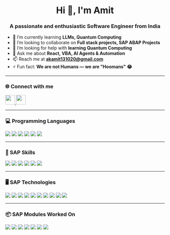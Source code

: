 <h1 align="center">Hi 👋, I'm Amit</h1>
<h3 align="center">A passionate and enthusiastic Software Engineer from India</h3>

- 🌱 I’m currently learning **LLMs, Quantum Computing**
- 👯 I’m looking to collaborate on **Full stack projects, SAP ABAP Projects**
- 🤝 I’m looking for help with **learning Quantum Computing**
- 💬 Ask me about **React, VBA, AI Agents & Automation**
- 📫 Reach me at **akamit131020@gmail.com**
- ⚡ Fun fact: **We are not Humans — we are "Hoomans" 😂**

---

### 🌐 Connect with me
<p>
  <a href="https://linkedin.com/in/amit-kumar-160767191" target="blank">
    <img src="https://img.shields.io/badge/LinkedIn-blue?logo=linkedin&style=for-the-badge" height="30"/>
  </a>
  <a href="https://kaggle.com/akamitkumar" target="blank">
    <img src="https://img.shields.io/badge/Kaggle-20BEFF?logo=kaggle&style=for-the-badge&logoColor=white" height="30"/>
  </a>
</p>

---

### 💻 Programming Languages
<p>
  <img src="https://img.shields.io/badge/C-A8B9CC?logo=c&logoColor=black&style=for-the-badge"/>
  <img src="https://img.shields.io/badge/C++-00599C?logo=c%2B%2B&logoColor=white&style=for-the-badge"/>
  <img src="https://img.shields.io/badge/C%23-239120?logo=c-sharp&logoColor=white&style=for-the-badge"/>
  <img src="https://img.shields.io/badge/JavaScript-F7DF1E?logo=javascript&logoColor=black&style=for-the-badge"/>
  <img src="https://img.shields.io/badge/TypeScript-3178C6?logo=typescript&logoColor=white&style=for-the-badge"/>
  <img src="https://img.shields.io/badge/Python-3776AB?logo=python&logoColor=white&style=for-the-badge"/>
</p>

---

### 🧰 SAP Skills
<p>
  <img src="https://img.shields.io/badge/ABAP-0FAAFF?logo=sap&logoColor=white&style=for-the-badge"/>
  <img src="https://img.shields.io/badge/ABAP%20OO-0FAAFF?logo=sap&logoColor=white&style=for-the-badge"/>
  <img src="https://img.shields.io/badge/Web%20Dynpro%20ABAP-0FAAFF?logo=sap&logoColor=white&style=for-the-badge"/>
  <img src="https://img.shields.io/badge/SAP%20Gateway-0FAAFF?logo=sap&logoColor=white&style=for-the-badge"/>
  <img src="https://img.shields.io/badge/SAP%20OData-0FAAFF?logo=sap&logoColor=white&style=for-the-badge"/>
  <img src="https://img.shields.io/badge/REST%20APIs-FF6F00?logo=api&logoColor=white&style=for-the-badge"/>
</p>

---

### 🖥 SAP Technologies
<p>
  <img src="https://img.shields.io/badge/BAPI-0FAAFF?logo=sap&logoColor=white&style=for-the-badge"/>
  <img src="https://img.shields.io/badge/BADI-0FAAFF?logo=sap&logoColor=white&style=for-the-badge"/>
  <img src="https://img.shields.io/badge/RFC-0FAAFF?logo=sap&logoColor=white&style=for-the-badge"/>
  <img src="https://img.shields.io/badge/IDOC-0FAAFF?logo=sap&logoColor=white&style=for-the-badge"/>
  <img src="https://img.shields.io/badge/ALV-0FAAFF?logo=sap&logoColor=white&style=for-the-badge"/>
  <img src="https://img.shields.io/badge/Dialog%20Programming-0FAAFF?logo=sap&logoColor=white&style=for-the-badge"/>
  <img src="https://img.shields.io/badge/Adobe%20Forms-0FAAFF?logo=adobeacrobatreader&logoColor=white&style=for-the-badge"/>
  <img src="https://img.shields.io/badge/Smartforms-0FAAFF?logo=sap&logoColor=white&style=for-the-badge"/>
  <img src="https://img.shields.io/badge/User%20Exits-0FAAFF?logo=sap&logoColor=white&style=for-the-badge"/>
  <img src="https://img.shields.io/badge/Enhancement%20Framework-0FAAFF?logo=sap&logoColor=white&style=for-the-badge"/>
</p>

---

### 📦 SAP Modules Worked On
<p>
  <img src="https://img.shields.io/badge/MM-0FAAFF?logo=sap&logoColor=white&style=for-the-badge"/>
  <img src="https://img.shields.io/badge/SD-0FAAFF?logo=sap&logoColor=white&style=for-the-badge"/>
  <img src="https://img.shields.io/badge/FI-0FAAFF?logo=sap&logoColor=white&style=for-the-badge"/>
  <img src="https://img.shields.io/badge/Logistics-0FAAFF?logo=sap&logoColor=white&style=for-the-badge"/>
  <img src="https://img.shields.io/badge/Procurement-0FAAFF?logo=sap&logoColor=white&style=for-the-badge"/>
  <img src="https://img.shields.io/badge/CRM-0FAAFF?logo=sap&logoColor=white&style=for-the-badge"/>
  <img src="https://img.shields.io/badge/GTS-0FAAFF?logo=sap&logoColor=white&style=for-the-badge"/>
</p>
